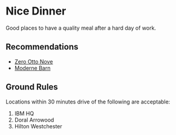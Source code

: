 <!--
Copyright 2018 Adam B Kaplan

Licensed under the Apache License, Version 2.0 (the "License");
you may not use this file except in compliance with the License.
You may obtain a copy of the License at

    http://www.apache.org/licenses/LICENSE-2.0

Unless required by applicable law or agreed to in writing, software
distributed under the License is distributed on an "AS IS" BASIS,
WITHOUT WARRANTIES OR CONDITIONS OF ANY KIND, either express or implied.
See the License for the specific language governing permissions and
limitations under the License.
--->

# Nice Dinner

Good places to have a quality meal after a hard day of work.

## Recommendations

* [Zero Otto Nove](https://www.zeroottonove.com/)
* [Moderne Barn](https://www.modernebarn.com/)

## Ground Rules

Locations within 30 minutes drive of the following are acceptable:

1. IBM HQ
2. Doral Arrowood
3. Hilton Westchester